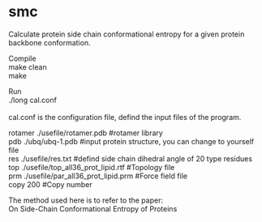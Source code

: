 # smc
Calculate protein side chain conformational entropy for a given protein backbone conformation.<br/>

Compile<br/>
make clean<br/>
make<br/>

Run<br/>
./long cal.conf<br/>
<br/>
cal.conf is the configuration file, defind the input files of the program. <br/>

rotamer ./usefile/rotamer.pdb              #rotamer library   <br/>
pdb ./ubq/ubq-1.pdb                        #input protein structure, you can change to yourself file<br/>
res ./usefile/res.txt                      #defind side chain dihedral angle of 20 type residues  <br/>
top ./usefile/top_all36_prot_lipid.rtf     #Topology file  <br/>
prm ./usefile/par_all36_prot_lipid.prm     #Force field file  <br/>
copy 200                                   #Copy number  <br/>

The method used here is to refer to the paper: <br/>
On Side-Chain Conformational Entropy of Proteins <br/>
